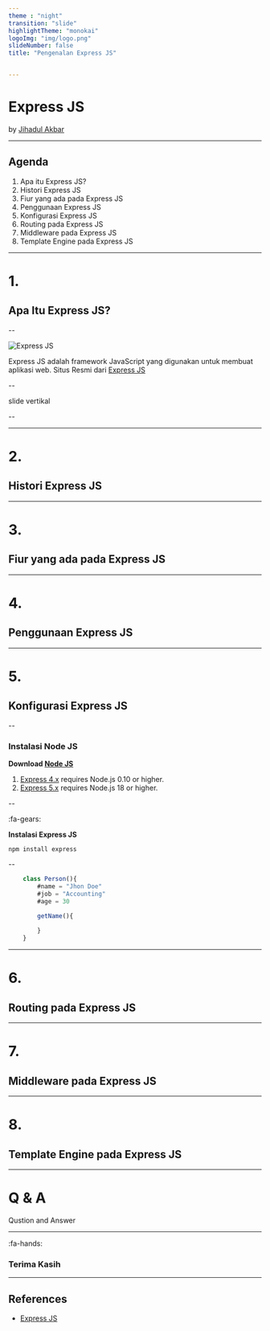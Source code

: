 ```yaml
---
theme : "night"
transition: "slide"
highlightTheme: "monokai"
logoImg: "img/logo.png"
slideNumber: false
title: "Pengenalan Express JS"


---
```


# Express JS 
by [Jihadul Akbar](https://github.com/jihadul4kbar)

---

## Agenda
1. Apa itu Express JS?
2. Histori Express JS
3. Fiur yang ada pada Express JS
4. Penggunaan Express JS
5. Konfigurasi Express JS
6. Routing pada Express JS
7. Middleware pada Express JS
8. Template Engine pada Express JS

---

# 1.
## Apa Itu Express JS?

--

![Express JS](img/expressjs.png)

Express JS adalah framework JavaScript yang digunakan untuk membuat aplikasi web.
Situs Resmi dari [Express JS](https://expressjs.com/)

--

slide vertikal 

--

---

# 2. 
## Histori Express JS

---

# 3. 
## Fiur yang ada pada Express JS

---

# 4. 
## Penggunaan Express JS

---

# 5. 
## Konfigurasi Express JS

--

### Instalasi Node JS 
**Download [Node JS](https://nodejs.org/en/download/)**
1. [Express 4.x](https://expressjs.com/en/4x/api.html) requires Node.js 0.10 or higher.
2. [Express 5.x](https://expressjs.com/en/5x/api.html) requires Node.js 18 or higher. 

--

:fa-gears:

**Instalasi Express JS**

```
npm install express
```

--

```js {data-line-numbers: 2 - 3}
    class Person(){
        #name = "Jhon Doe"
        #job = "Accounting"
        #age = 30

        getName(){
            
        }
    }
```

---

# 6. 
## Routing pada Express JS

---

# 7.    
## Middleware pada Express JS

---

# 8. 
## Template Engine pada Express JS  

---

# Q & A
Qustion and Answer

---

:fa-hands:
### Terima Kasih

---

## References
- [Express JS](https://expressjs.com/)  
